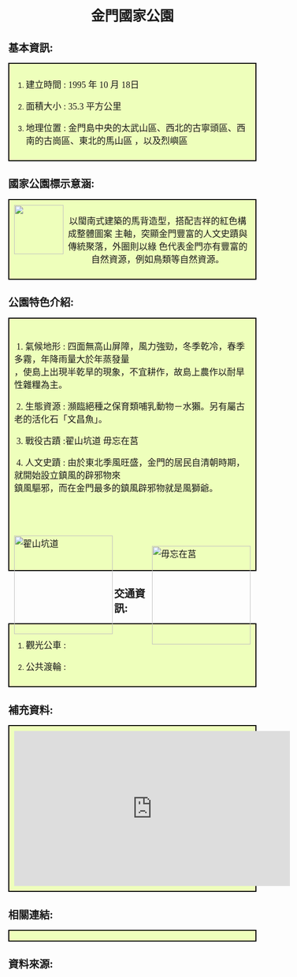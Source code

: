 <center><h1 class="header-level-1" >金門國家公園</h1></center>
<p>
  
 <style>
  html {
    height: 100%;
  }

  body {
    background-image: url("https://png.pngtree.com/thumb_back/fw800/back_pic/04/08/98/405814a2ba920b1.jpg");
    background-repeat: no-repeat;
    background-attachment: fixed;
    background-position: center;
    background-size: cover;
  }
  p{
   font-size:18px;
   font-family:Microsoft JhengHei;
  }
  
</style>

<h2 class="header-level-2" >基本資訊:</h2>
<div style="background-color:#EEFFBB;border:2px black solid;padding:10px;">
<ol><li><p>建立時間 : 1995 年 10 月 18日 </p></li><li><p>面積大小 : 35.3 平方公里 </p></li><li><p>地理位置 : 金門島中央的太武山區、西北的古寧頭區、西南的古崗區、東北的馬山區
，以及烈嶼區</p></li></ol>
</div>


<h2 class="header-level-2" >國家公園標示意涵:</h2>
<div style="background-color:#EEFFBB;border:2px black solid;padding:10px;">
<img align="left" style="width: 100px; height: 100px;" src="https://upload.wikimedia.org/wikipedia/commons/thumb/7/7c/Kinmen_National_Park_Headquarters_Logo.svg/2000px-Kinmen_National_Park_Headquarters_Logo.svg.png" data-type="image">
<center><p>以閩南式建築的馬背造型，搭配吉祥的紅色構成整體圖案
主軸，突顯金門豐富的人文史蹟與傳統聚落，外圈則以綠
色代表金門亦有豐富的自然資源，例如鳥類等自然資源。</p></center>
</div>


<h2 class="header-level-2" >公園特色介紹:</h2>
<div style="background-color:#EEFFBB;border:2px black solid;padding:10px;"><code>
<p> 1. 氣候地形 : 四面無高山屏障，風力強勁，冬季乾冷，春季多霧，年降雨量大於年蒸發量
，使島上出現半乾旱的現象，不宜耕作，故島上農作以耐旱性雜糧為主。</p><p> 2. 生態資源 : 瀕臨絕種之保育類哺乳動物－水獺。另有屬古老的活化石「文昌魚」。</p><p> 3. 戰役古蹟 :翟山坑道 毋忘在莒</p><p> 4. 人文史蹟 : 由於東北季風旺盛，金門的居民自清朝時期，就開始設立鎮風的辟邪物來
鎮風驅邪，而在金門最多的鎮風辟邪物就是風獅爺。</p>
 <p> 
<img align="left" style="width: 200px; height: 200px;" src="http://4.bp.blogspot.com/-03iiuAoe_nw/VL5R5tjCLZI/AAAAAAAA1rU/Fa4gaoxWcVg/s1600/DSC_0828.jpg" title="翟山坑道">
<img align="right" style="width: 200px; height: 200px;" src="https://pic.easytravel.com.tw/Attachments/13/1030/m/001.jpg" title="毋忘在莒">
</p></code>
</div>


<h2 class="header-level-2" >交通資訊:</h2>
<div style="background-color:#EEFFBB;border:2px black solid;padding:10px;">
<ol><li><p>觀光公車 :</p></li><li><p>公共渡輪 : </p></li></ol>
</div>


<h2 class="header-level-2" >補充資料:</h2>
<div style="background-color:#EEFFBB;border:2px black solid;padding:10px;">
<center>
<iframe width="560" height="315" src="https://www.youtube.com/embed/eJoEg2TCDag" frameborder="0" allow="accelerometer; autoplay; encrypted-media; gyroscope; picture-in-picture" allowfullscreen></iframe>
</center>
</div>

<h2 class="header-level-2" >相關連結:</h2>
<div style="background-color:#EEFFBB;border:2px black solid;padding:10px;">
 </div> 

<h2 class="header-level-2" >資料來源:</h2>
<pre class="highlight"><code>
</code></pre>

